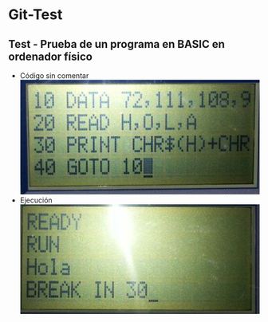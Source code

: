 # Git-Test
## Test - Prueba de un programa en BASIC en ordenador físico
- Código sin comentar
	![img](https://github.com/amdnr/Git-Test/blob/master/program.jpg)
- Ejecución
	![img](https://github.com/amdnr/Git-Test/blob/master/run.jpg)